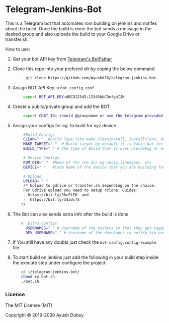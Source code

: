 # Telegram-Jenkins-Bot

This is a Telegram bot that automates rom building on jenkins and notifes about the build. Once the build is done the bot sends a message in the desired group and also  uploads the build to your Google Drive or transfer.sh.

How to use:

1. Get your bot API key from [Telegram's BotFather](https://t.me/BotFather)

2. Clone this repo into your prefered dir by coping the below command
```bash
         git clone https://github.com/Ayushd70/telegram-jenkins-bot
```         

3. Assign BOT API Key in `bot_config.conf`
```bash
        export BOT_API_KEY=ABCD12345:12345AbCDefghIJK
```
4. Create a public/private group and add the BOT
```bash
        export CHAT_ID= should @groupname or use the telegram provided chat id if the group is private, you can find the id by adding any group managing bot and doing "/id"
```
5. Assign your configs for eg. to build for xyz device
```bash
        #Build Configs
        CLEAN=" "  #Build Type like make cleaninstall, installclean, deviceclean and if this is none of the above then it will remove the OUT dir.
        MAKE_TARGET=" "  # Build target by default it is bacon but for different rom it can be set different, for eg-if you are building aosip you can set it as kronic.
        BUILD_TYPE=" " # The Type of Build that is user,userdebug or eng

        # Device Configs
        ROM_DIR=" "  #Name of the rom dir eg-aosip,lineageos, etc
        DEVICE=" "   #Code Name of the device that you are building for eg-wt88047, raphael, etc

        # Upload
        UPLOAD= " " 
        /* Upload to gdrive or transfer.sh depending on the choice. 
        For Gdrive upload you need to setup rclone. Guides:
        - https://bit.ly/3hcFtEH  and 
        -  https://bit.ly/34aUcfS
       */
```
        
6. The Bot can also sends extra info after the build is done
```bash
       #  Extra Configs
         USERNAMES=" " # Username of the testers so that they get tagged automatically.
         DEV_USERNAME=" " # Username of the developer to notify him once the build is done
```
7. If You still have any doubts just check the `bot-canfig.config-example` file.

8. To start build on jenkins just add the following in your build step inside the execute step under configure  the project.   
 ```bash
        cd ~/telegram-jenkins-bot/
        chmod +x bot.sh
        ./bot.sh
```

### License
The MIT License (MIT)

Copyright © 2019-2020 Ayush Dubey
